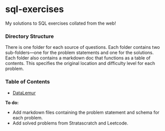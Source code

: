 # sql-exercises
My solutions to SQL exercises collated from the web!

### Directory Structure
There is one folder for each source of questions. Each folder contains two sub-folders—one for the problem statements and one for the solutions. Each folder also contains a markdown doc that functions as a table of contents. This specifies the original location and difficulty level for each problem.

### Table of Contents
- [DataLemur](datalemur/toc.md)


**To do:**
- Add markdown files containing the problem statement and schema for each problem.
- Add solved problems from Stratascratch and Leetcode.

